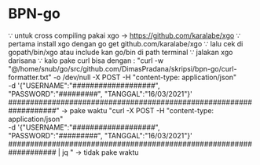 # BPN-go

∵ untuk cross compiling pakai xgo → https://github.com/karalabe/xgo
∵ pertama install xgo dengan go get github.com/karalabe/xgo
∵ lalu cek di gopath/bin/xgo atau include kan go/bin di path terminal
∵ jalakan xgo darisana
∵ kalo pake curl bisa dengan :
  "curl -w "@/home/snub/go/src/github.com/DimasPradana/skripsi/bpn-go/curl-formatter.txt" -o /dev/null -X POST -H "content-type: application/json" \
-d '{"USERNAME":"###################", "PASSWORD":"#########", "TANGGAL":"16/03/2021"}' \
###################################################################" → pake waktu
  "curl -X POST -H "content-type: application/json" \
-d '{"USERNAME":"###################", "PASSWORD":"#########", "TANGGAL":"16/03/2021"}' \
################################################################### | jq  " → tidak pake waktu
